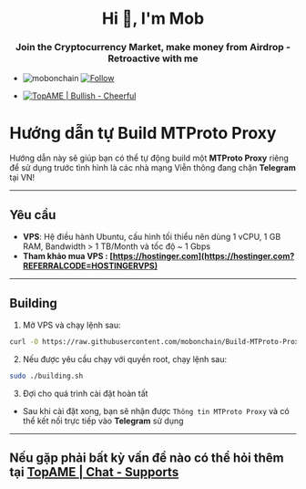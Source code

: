  <h1 align="center">Hi 👋, I'm Mob</h1>
<h3 align="center">Join the Cryptocurrency Market, make money from Airdrop - Retroactive with me</h3>

- <p align="left"> <img src="https://komarev.com/ghpvc/?username=mobonchain&label=Profile%20views&color=0e75b6&style=flat" alt="mobonchain" /> <a href="https://github.com/mobonchain"> <img src="https://img.shields.io/github/followers/mobonchain?label=Follow&style=social" alt="Follow" /> </a> </p>

- [![TopAME | Bullish - Cheerful](https://img.shields.io/badge/TopAME%20|%20Bullish-Cheerful-blue?logo=telegram&style=flat)](https://t.me/xTopAME)

# Hướng dẫn tự Build MTProto Proxy

Hướng dẫn này sẽ giúp bạn có thể tự động build một **MTProto Proxy** riêng để sử dụng trước tình hình là các nhà mạng Viễn thông đang chặn **Telegram** tại VN! 

---

## Yêu cầu

- **VPS**: Hệ điều hành Ubuntu, cấu hình tối thiểu nên dùng 1 vCPU, 1 GB RAM, Bandwidth > 1 TB/Month và tốc độ ~ 1 Gbps
- **Tham khảo mua VPS : [https://hostinger.com](https://hostinger.com?REFERRALCODE=HOSTINGERVPS)**
---

## Building 

1. Mở VPS và chạy lệnh sau:

```bash
curl -O https://raw.githubusercontent.com/mobonchain/Build-MTProto-Proxy/refs/heads/main/building.sh && chmod +x building.sh && ./building.sh
```

2. Nếu được yêu cầu chạy với quyền root, chạy lệnh sau:

```bash
sudo ./building.sh
```

3. Đợi cho quá trình cài đặt hoàn tất
- Sau khi cài đặt xong, bạn sẽ nhận được `Thông tin MTProto Proxy` và có thể kết nối trực tiếp vào **Telegram** sử dụng
---
## Nếu gặp phải bất kỳ vấn đề nào có thể hỏi thêm tại **[TopAME | Chat - Supports](https://t.me/yTopAME)**
